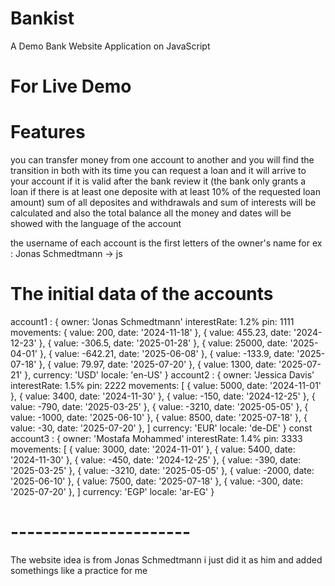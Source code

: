 # Bankist
A Demo Bank Website Application on JavaScript

# For Live Demo 

# Features
you can transfer money from one account to another and you will find the transition in both with its time 
you can request a loan and it will arrive to your account if it is valid after the bank review it 
(the bank only grants a loan if there is at least one deposite with at least 10% of the requested loan amount)
sum of all deposites and withdrawals and sum of interests will be calculated and also the total balance 
all the money and dates will be showed with the language of the account 


the username of each account is the first letters of the owner's name for ex : Jonas Schmedtmann -> js 

# The initial data of the accounts 
account1 : {
  owner: 'Jonas Schmedtmann'
  interestRate: 1.2%
  pin: 1111
  movements:
    { value: 200, date: '2024-11-18' },
    { value: 455.23, date: '2024-12-23' },
    { value: -306.5, date: '2025-01-28' },
    { value: 25000, date: '2025-04-01' },
    { value: -642.21, date: '2025-06-08' },
    { value: -133.9, date: '2025-07-18' },
    { value: 79.97, date: '2025-07-20' },
    { value: 1300, date: '2025-07-21' },
    currency: 'USD'
    locale: 'en-US'
}
account2 : {
  owner: 'Jessica Davis'
  interestRate: 1.5%
  pin: 2222
  movements: [
    { value: 5000, date: '2024-11-01' },
    { value: 3400, date: '2024-11-30' },
    { value: -150, date: '2024-12-25' },
    { value: -790, date: '2025-03-25' },
    { value: -3210, date: '2025-05-05' },
    { value: -1000, date: '2025-06-10' },
    { value: 8500, date: '2025-07-18' },
    { value: -30, date: '2025-07-20' },
  ]
  currency: 'EUR'
  locale: 'de-DE'
}
const account3 : {
  owner: 'Mostafa Mohammed'
  interestRate: 1.4%
  pin: 3333
  movements: [
    { value: 3000, date: '2024-11-01' },
    { value: 5400, date: '2024-11-30' },
    { value: -450, date: '2024-12-25' },
    { value: -390, date: '2025-03-25' },
    { value: -3210, date: '2025-05-05' },
    { value: -2000, date: '2025-06-10' },
    { value: 7500, date: '2025-07-18' },
    { value: -300, date: '2025-07-20' },
  ]
  currency: 'EGP'
  locale: 'ar-EG'
}

# ----------------------
The website idea is from Jonas Schmedtmann i just did it as him and added somethings like a practice for me 
